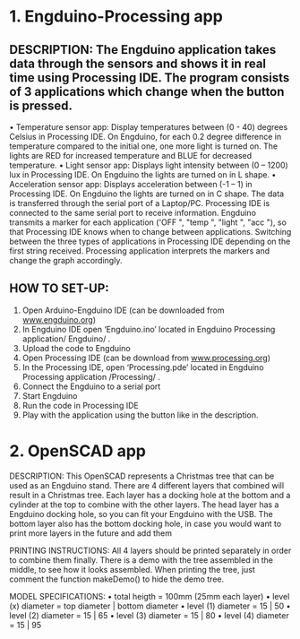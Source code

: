 # 1. Engduino-Processing app

## DESCRIPTION: The Engduino application takes data through the sensors and shows it in real time using Processing IDE. The program consists of 3 applications which change when the button is pressed.
• Temperature sensor app: Display temperatures between (0 - 40) degrees Celsius in Processing IDE. On Engduino, for each 0.2 degree difference in temperature compared to the initial one, one more light is turned on. The lights are RED for increased temperature and BLUE for decreased temperature.
• Light sensor app: Displays light intensity between (0 – 1200) lux in Processing IDE. On Engduino the lights are turned on in L shape.
• Acceleration sensor app: Displays acceleration between (-1 – 1) in Processing IDE. On Engduino the lights are turned on in C shape.
The data is transferred through the serial port of a Laptop/PC. Processing IDE is connected to the same serial port to receive information. Engduino transmits a marker for each application ('OFF ", "temp ", "light ", "acc "), so that Processing IDE knows when to change between applications. Switching between the three types of applications in Processing IDE depending on the first string received. Processing application interprets the markers and change the graph accordingly.

## HOW TO SET-UP:
1. Open Arduino-Engduino IDE (can be downloaded from www.engduino.org)
2. In Engduino IDE open ‘Engduino.ino’ located in Engduino Processing application/ Engduino/ .
3. Upload the code to Engduino
4. Open Processing IDE (can be download from www.processing.org)
5. In the Processing IDE, open ‘Processing.pde’ located in Engduino Processing application /Processing/ .
6. Connect the Engduino to a serial port
7. Start Engduino
8. Run the code in Processing IDE
9. Play with the application using the button like in the description.

# 2. OpenSCAD app

DESCRIPTION: This OpenSCAD represents a Christmas tree that can be used as an Engduino stand. There are 4 different layers that combined will result in a Christmas tree. Each layer has a docking hole at the bottom and a cylinder at the top to combine with the other layers. The head layer has a Engduino docking hole, so you can fit your Engduino with the USB. The bottom layer also has the bottom docking hole, in case you would want to print more layers in the future and add them

PRINTING INSTRUCTIONS: All 4 layers should be printed separately in order to combine them finally. There is a demo with the tree assembled in the middle, to see how it looks assembled. When printing the tree, just comment the function makeDemo() to hide the demo tree.

MODEL SPECIFICATIONS:
• total heigth = 100mm (25mm each layer)
• level (x) diameter = top diameter | bottom diameter
• level (1) diameter = 15 | 50
• level (2) diameter = 15 | 65
• level (3) diameter = 15 | 80
• level (4) diameter = 15 | 95


